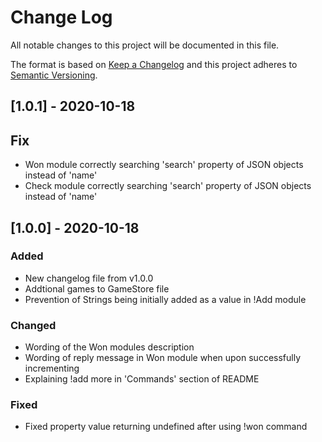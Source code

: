 # Change Log

All notable changes to this project will be documented in this file.

The format is based on [Keep a Changelog](http://keepachangelog.com/)
and this project adheres to [Semantic Versioning](http://semver.org/).

## [1.0.1] - 2020-10-18

## Fix

- Won module correctly searching 'search' property of JSON objects instead of 'name'
- Check module correctly searching 'search' property of JSON objects instead of 'name'

## [1.0.0] - 2020-10-18

### Added

- New changelog file from v1.0.0
- Addtional games to GameStore file
- Prevention of Strings being initially added as a value in !Add module

### Changed

- Wording of the Won modules description
- Wording of reply message in Won module when upon successfully incrementing
- Explaining !add more in 'Commands' section of README

### Fixed

- Fixed property value returning undefined after using !won command
